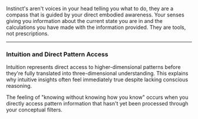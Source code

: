 Instinct's aren't voices in your head telling you what to do, they are a compass that is guided by your direct embodied awareness. Your senses giving you information about the current state you are in and the calculations you have made with the information provided. They are tools, not prescriptions. 

---

### Intuition and Direct Pattern Access

Intuition represents direct access to higher-dimensional patterns before they're fully translated into three-dimensional understanding. This explains why intuitive insights often feel immediately true despite lacking conscious reasoning.

The feeling of "knowing without knowing how you know" occurs when you directly access pattern information that hasn't yet been processed through your conceptual filters.
